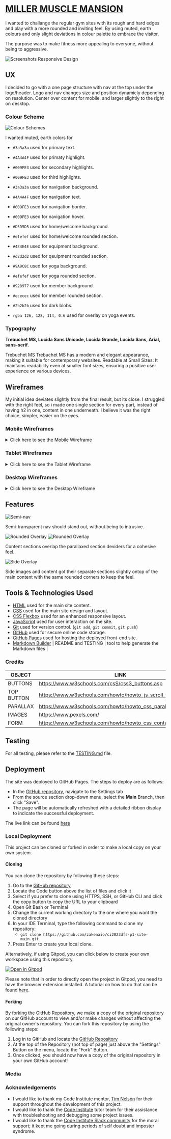 # [MILLER MUSCLE MANSION ](https://zakenaio.github.io/ci2023dfs-p1-site-main)

I wanted to challange the regular gym sites with its rough and hard edges and play with a more rounded and inviting feel. 
By using muted, earth colours and only slight deviations in colour palette to embrace the visitor. 

The purpose was to make fitness more appealing to everyone, without being to aggressive.

![Screenshots Responsive Design](resources/responsive.png "Screenshots Responsive Design")


## UX

I decided to go with a one page structure with nav at the top under the logo/header. 
Logo and nav changes size and position dynamicly depending on resolution. 
Center over content for mobile, and larger slightly to the right on desktop. 


### Colour Scheme
![Colour Schemes](resources/colours.png "Colour Schemes")

I wanted muted, earth colors for 

- `#3a3a3a` used for primary text.
- `#4A4A4F` used for primaty highlight.
- `#009FE3` used for secondary highlights.
- `#009FE3` used for third highlights.


- `#3a3a3a` used for navigation background.
- `#4A4A4F` used for navigation text.
- `#009FE3` used for navigation border.
- `#009FE3` used for navigation hover.


- `#D5D5D5` used for home/welcome background.
- `#efefef` used for home/welcome rounded section.
- `#4E4E4E` used for equipment background.
- `#d2d2d2` used for qeuipment rounded section.
- `#9A9C8C` used for yoga background.
- `#efefef` used for yoga rounded section.
- `#928977` used for member background.
- `#ececec` used for member rounded section.


- `#2b2b2b` used for dark blobs.
- `rgba 126, 128, 114, 0.6` used for overlay on yoga events.

### Typography

**Trebuchet MS, Lucida Sans Unicode, Lucida Grande, Lucida Sans, Arial, sans-serif.**

Trebuchet MS Trebuchet MS has a modern and elegant appearance, making it suitable for contemporary websites. Readable at Small Sizes: It maintains readability even at smaller font sizes, ensuring a positive user experience on various devices.

## Wireframes

My initial idea deviates slightly from the final result, but its close. 
I struggled with the right feel, so i made one single section for 
every part, instead of having h2 in one, content in one underneath. 
I believe it was the right choice, simpler, easier on the eyes. 


### Mobile Wireframes

<details>
<summary> Click here to see the Mobile Wireframe </summary>

![Wireframe Mobile](resources/wireframe-mobile.png "Wireframe-mobile")

</details>

### Tablet Wireframes

<details>
<summary> Click here to see the Tablet Wireframe </summary>

![Wireframe Tablet](resources/wireframe-mobile.png "Wireframe-tablet")

</details>

### Desktop Wireframes

<details>
<summary> Click here to see the Desktop Wireframe </summary>

![Wireframe Tablet](resources/wireframe-desktop.png "Wireframe-tablet")

</details>


## Features

![Semi-nav](resources/nav-transp.png)

Semi-transparent nav should stand out, without being to intrusive. 

![Rounded Overlay](resources/rounded-overlay.png)
![Rounded Overlay](resources/cohesive.png)

Content sections overlap the parallaxed section deviders for a cohesive feel.  

![Side Overlay](resources/over-blobs.png)

Side images and content got their separate sections slightly ontop of the main content with the same rounded corners to keep the feel. 


## Tools & Technologies Used

- [HTML](https://en.wikipedia.org/wiki/HTML) used for the main site content.
- [CSS](https://en.wikipedia.org/wiki/CSS) used for the main site design and layout.
- [CSS Flexbox](https://www.w3schools.com/css/css3_flexbox.asp) used for an enhanced responsive layout.
- [JavaScript](https://www.javascript.com) used for user interaction on the site.
- [Git](https://git-scm.com) used for version control. (`git add`, `git commit`, `git push`)
- [GitHub](https://github.com) used for secure online code storage.
- [GitHub Pages](https://pages.github.com) used for hosting the deployed front-end site.
- [Markdown Builder](https://tim.2bn.dev/markdown-builder) | README and TESTING | tool to help generate the Markdown files |

### Credits

| OBJECT | LINK |
| ------ | ------ |
| BUTTONS | <https://www.w3schools.com/csS/css3_buttons.asp> |
| TOP BUTTON | <https://www.w3schools.com/howto/howto_js_scroll_to_top.asp> |
| PARALLAX | <https://www.w3schools.com/howto/howto_css_parallax.asp> |
| IMAGES | <https://www.pexels.com/> |
| FORM | <https://www.w3schools.com/howto/howto_css_contact_section.asp> |

## Testing

For all testing, please refer to the [TESTING.md](TESTING.md) file.

## Deployment

The site was deployed to GitHub Pages. The steps to deploy are as follows:

- In the [GitHub repository](https://github.com/zakenaio/ci2023dfs-p1-site-main), navigate to the Settings tab 
- From the source section drop-down menu, select the **Main** Branch, then click "Save".
- The page will be automatically refreshed with a detailed ribbon display to indicate the successful deployment.

The live link can be found [here](https://zakenaio.github.io/ci2023dfs-p1-site-main)

### Local Deployment

This project can be cloned or forked in order to make a local copy on your own system.

#### Cloning

You can clone the repository by following these steps:

1. Go to the [GitHub repository](https://github.com/zakenaio/ci2023dfs-p1-site-main) 
2. Locate the Code button above the list of files and click it 
3. Select if you prefer to clone using HTTPS, SSH, or GitHub CLI and click the copy button to copy the URL to your clipboard
4. Open Git Bash or Terminal
5. Change the current working directory to the one where you want the cloned directory
6. In your IDE Terminal, type the following command to clone my repository:
	- `git clone https://github.com/zakenaio/ci2023dfs-p1-site-main.git`
7. Press Enter to create your local clone.

Alternatively, if using Gitpod, you can click below to create your own workspace using this repository.

[![Open in Gitpod](https://gitpod.io/button/open-in-gitpod.svg)](https://gitpod.io/#https://github.com/zakenaio/ci2023dfs-p1-site-main)

Please note that in order to directly open the project in Gitpod, you need to have the browser extension installed.
A tutorial on how to do that can be found [here](https://www.gitpod.io/docs/configure/user-settings/browser-extension).

#### Forking

By forking the GitHub Repository, we make a copy of the original repository on our GitHub account to view and/or make changes without affecting the original owner's repository.
You can fork this repository by using the following steps:

1. Log in to GitHub and locate the [GitHub Repository](https://github.com/zakenaio/ci2023dfs-p1-site-main)
2. At the top of the Repository (not top of page) just above the "Settings" Button on the menu, locate the "Fork" Button.
3. Once clicked, you should now have a copy of the original repository in your own GitHub account!

### Media


### Acknowledgements

- I would like to thank my Code Institute mentor, [Tim Nelson](https://github.com/TravelTimN) for their support throughout the development of this project.
- I would like to thank the [Code Institute](https://codeinstitute.net) tutor team for their assistance with troubleshooting and debugging some project issues.
- I would like to thank the [Code Institute Slack community](https://code-institute-room.slack.com) for the moral support; it kept me going during periods of self doubt and imposter syndrome.

